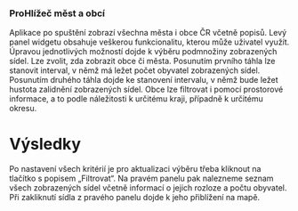 ### ProHlížeč měst a obcí
Aplikace po spuštění zobrazí všechna města i obce ČR včetně popisů. Levý panel widgetu obsahuje veškerou funkcionalitu, kterou může uživatel využít. 
Úpravou jednotlivých možností dojde k výběru podmnožiny zobrazených sídel. Lze zvolit, zda zobrazit obce či města. Posunutím prvního táhla lze stanovit 
interval, v němž má ležet počet obyvatel zobrazených sídel. Posunutím druhého táhla dojde ke stanovení intervalu, v němž bude ležet hustota zalidnění 
zobrazených sídel. Obce lze filtrovat i pomocí prostorové informace, a to podle náležitosti k určitému kraji, případně k určitému okresu.

# Výsledky
Po nastavení všech kritérií je pro aktualizaci výběru třeba kliknout na tlačítko s popisem „Filtrovat“. Na pravém panelu pak nalezneme seznam všech zobrazených sídel 
včetně informací o jejich rozloze a počtu obyvatel.
Při zakliknutí sídla z pravého panelu dojde k jeho přiblížení na mapě.
